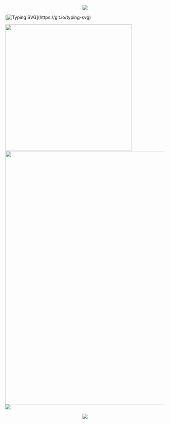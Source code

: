 
<p align="center">
<img src="https://capsule-render.vercel.app/api?type=waving&color=timeGradient&height=300&&section=header&text=HI THERE!&fontSize=90&fontAlign=50&fontAlignY=30&desc=I am MA SHANGJU!&descAlign=50&descSize=30&descAlignY=60&animation=twinkling" />
</p>

[![Typing SVG](https://readme-typing-svg.demolab.com?font=Fira+Code&pause=1000&width=600&lines=Welcome+to+my+Github+profile+page!)](https://git.io/typing-svg)


<img align="center" width="400" src="https://github-readme-stats.vercel.app/api?username=macoding1994&theme=transparent&include_all_commits=true&show_icons=true&hide_border=true" />
<img width="800" src="https://github-readme-activity-graph.vercel.app/graph?username=macoding1994&theme=github-compact&hide_border=true&area=true" />
<img align="center" src="https://github-readme-stats.vercel.app/api/top-langs/?username=macoding1994&theme=transparent&hide_border=true&layout=donut-vertical&langs_count=6" />

<p align="center">
<img src="https://capsule-render.vercel.app/api?type=waving&color=timeGradient&height=300&&section=footer&text=HI THERE!&fontSize=90&fontAlign=50&fontAlignY=70&desc=I am MA SHANGJU!&descAlign=50&descSize=30&descAlignY=40&animation=twinkling" />
</p>



